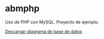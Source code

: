 # abmphp
Uso de PHP con MySQL. Proyecto de ejemplo.

[Descargar diagrama de base de datos](https://drive.google.com/file/d/14e2UHaQhOEa45pRcjupaKzsJ1w2V4RFO/view?usp=sharing)

